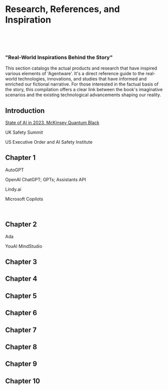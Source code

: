 # Research, References, and Inspiration
<br /><br /><br />

### "Real-World Inspirations Behind the Story"

This section catalogs the actual products and research that have inspired various elements of 'Agentware'. It's a direct reference guide to the real-world technologies, innovations, and studies that have informed and enriched our fictional narrative. For those interested in the factual basis of the story, this compilation offers a clear link between the book's imaginative scenarios and the existing technological advancements shaping our reality.

## Introduction

[State of AI in 2023. McKinsey Quantum Black](https://www.mckinsey.com/capabilities/quantumblack/our-insights/the-state-of-ai-in-2023-generative-AIs-breakout-year)

UK Safety Summit

US Executive Order and AI Safety Institute


## Chapter 1

AutoGPT

OpenAI ChatGPT; GPTs; Assistants API

Lindy.ai

Microsoft Copilots




<br />

## Chapter 2

Ada

YouAI MindStudio


## Chapter 3



## Chapter 4



## Chapter 5



## Chapter 6



## Chapter 7



## Chapter 8



## Chapter 9



## Chapter 10


